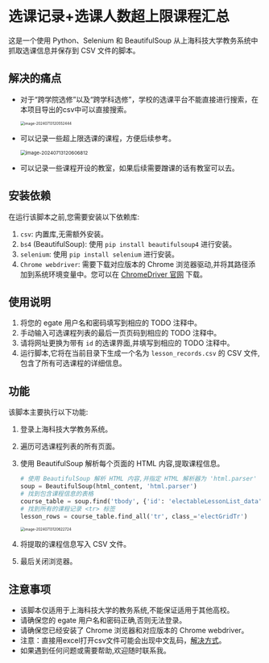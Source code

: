 # 选课记录+选课人数超上限课程汇总

这是一个使用 Python、Selenium 和 BeautifulSoup 从上海科技大学教务系统中抓取选课信息并保存到 CSV 文件的脚本。

## 解决的痛点

- 对于“跨学院选修”以及“跨学科选修”，学校的选课平台不能直接进行搜索，在本项目导出的csv中可以直接搜索。

  <img src="README.assets/image-20240713120552444.png" alt="image-20240713120552444" style="zoom:50%;" />

- 可以记录一些超上限选课的课程，方便后续参考。

  <img src="README.assets/image-20240713120606812.png" alt="image-20240713120606812" style="zoom:67%;" />

- 可以记录一些课程开设的教室，如果后续需要蹭课的话有教室可以去。

  

## 安装依赖

在运行该脚本之前,您需要安装以下依赖库:

1. `csv`: 内置库,无需额外安装。
2. `bs4` (BeautifulSoup): 使用 `pip install beautifulsoup4` 进行安装。
3. `selenium`: 使用 `pip install selenium` 进行安装。
4. `Chrome webdriver`: 需要下载对应版本的 Chrome 浏览器驱动,并将其路径添加到系统环境变量中。您可以在 [ChromeDriver 官网](https://sites.google.com/a/chromium.org/chromedriver/downloads) 下载。

## 使用说明

1. 将您的 egate 用户名和密码填写到相应的 TODO 注释中。
2. 手动输入可选课程列表的最后一页页码到相应的 TODO 注释中。
3. 请将网址更换为带有 `id` 的选课界面,并填写到相应的 TODO 注释中。
4. 运行脚本,它将在当前目录下生成一个名为 `lesson_records.csv` 的 CSV 文件,包含了所有可选课程的详细信息。

## 功能

该脚本主要执行以下功能:

1. 登录上海科技大学教务系统。

2. 遍历可选课程列表的所有页面。

3. 使用 BeautifulSoup 解析每个页面的 HTML 内容,提取课程信息。

   ```python
   # 使用 BeautifulSoup 解析 HTML 内容,并指定 HTML 解析器为 'html.parser'
   soup = BeautifulSoup(html_content, 'html.parser')
   # 找到包含课程信息的表格
   course_table = soup.find('tbody', {'id': 'electableLessonList_data'})
   # 找到所有的课程记录 <tr> 标签
   lesson_rows = course_table.find_all('tr', class_='electGridTr')
   ```

   <img src="README.assets/image-20240713120622724.png" alt="image-20240713120622724" style="zoom: 50%;" />

4. 将提取的课程信息写入 CSV 文件。

5. 最后关闭浏览器。

## 注意事项

- 该脚本仅适用于上海科技大学的教务系统,不能保证适用于其他高校。
- 请确保您的 egate 用户名和密码正确,否则无法登录。
- 请确保您已经安装了 Chrome 浏览器和对应版本的 Chrome webdriver。
- 注意：直接用excel打开csv文件可能会出现中文乱码，[解决方式](https://blog.csdn.net/weixin_43848614/article/details/107742922)。
- 如果遇到任何问题或需要帮助,欢迎随时联系我。